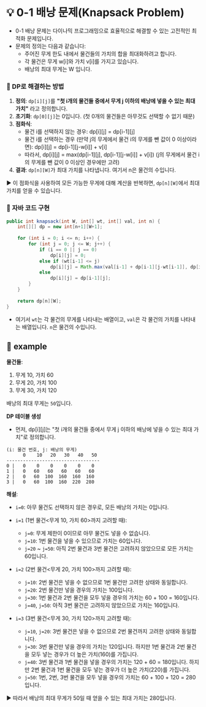 # 💡 0-1 배낭 문제(Knapsack Problem)
- 0-1 배낭 문제는 다이나믹 프로그래밍으로 효율적으로 해결할 수 있는 고전적인 최적화 문제입니다.
- 문제의 정의는 다음과 같습니다:
  - 주어진 무게 한도 내에서 물건들의 가치의 합을 최대화하려고 합니다.
  - 각 물건은 무게 w[i]와 가치 v[i]를 가지고 있습니다.
  - 배낭의 최대 무게는 W 입니다.

### 📍 DP로 해결하는 방법

1. **정의**: `dp[i][j]`를 __"첫 i개의 물건들 중에서 무게 j 이하의 배낭에 넣을 수 있는 최대 가치"__ 라고 정의합니다.
2. **초기화**: `dp[0][j]`는 0입니다. (첫 0개의 물건들은 아무것도 선택할 수 없기 때문)
3. **점화식**:
   - 물건 i를 선택하지 않는 경우: dp[i][j] = dp[i-1][j]
   - 물건 i를 선택하는 경우 (만약 j의 무게에서 물건 i의 무게를 뺀 값이 0 이상이라면): dp[i][j] = dp[i-1][j-w[i]] + v[i]
   - 따라서, dp[i][j] = max(dp[i-1][j], dp[i-1][j-w[i]] + v[i]) (j의 무게에서 물건 i의 무게를 뺀 값이 0 이상인 경우에만 고려)
4. **결과**: `dp[n][W]`가 최대 가치를 나타냅니다. 여기서 n은 물건의 수입니다.

▶️ 이 점화식을 사용하여 모든 가능한 무게에 대해 계산을 반복하면, `dp[n][W]`에서 최대 가치를 얻을 수 있습니다.

### 📍 자바 코드 구현 

```java
public int knapsack(int W, int[] wt, int[] val, int n) {
    int[][] dp = new int[n+1][W+1];
    
    for (int i = 0; i <= n; i++) {
        for (int j = 0; j <= W; j++) {
            if (i == 0 || j == 0)
                dp[i][j] = 0;
            else if (wt[i-1] <= j)
                dp[i][j] = Math.max(val[i-1] + dp[i-1][j-wt[i-1]], dp[i-1][j]);
            else
                dp[i][j] = dp[i-1][j];
        }
    }
    
    return dp[n][W];
}
```

- 여기서 `wt`는 각 물건의 무게를 나타내는 배열이고, `val`은 각 물건의 가치를 나타내는 배열입니다. `n`은 물건의 수입니다.

## 📌 example
**물건들**:
1. 무게 10, 가치 60
2. 무게 20, 가치 100
3. 무게 30, 가치 120

배낭의 최대 무게는 ```50```입니다.

**DP 테이블 생성**
- 먼저, dp[i][j]는 "첫 i개의 물건들 중에서 무게 j 이하의 배낭에 넣을 수 있는 최대 가치"로 정의합니다.
```plaintext
(i: 물건 번호, j: 배낭의 무게)
      0    10   20   30   40   50
----------------------------------
0 |   0    0    0    0    0    0
1 |   0   60   60   60   60   60
2 |   0   60  100  160  160  160
3 |   0   60  100  160  220  280
```

**해설**:
- `i=0`: 아무 물건도 선택하지 않은 경우로, 모든 배낭의 가치는 0입니다.
  
- `i=1` (1번 물건<무게 10, 가치 60>까지 고려할 때):
  - `j=0`: 무게 제한이 0이므로 아무 물건도 넣을 수 없습니다.
  - `j=10`: 1번 물건을 넣을 수 있으므로 가치는 60입니다.
  - `j=20` ~ `j=50`: 아직 2번 물건과 3번 물건은 고려하지 않았으므로 모든 가치는 60입니다.
  
- `i=2` (2번 물건<무게 20, 가치 100>까지 고려할 때):
  - `j=10`: 2번 물건은 넣을 수 없으므로 1번 물건만 고려한 상태와 동일합니다.
  - `j=20`: 2번 물건만 넣을 경우의 가치는 100입니다.
  - `j=30`: 1번 물건과 2번 물건을 모두 넣을 경우의 가치는 60 + 100 = 160입니다.
  - `j=40`, `j=50`: 아직 3번 물건은 고려하지 않았으므로 가치는 160입니다.
  
- `i=3` (3번 물건<무게 30, 가치 120>까지 고려할 때):
  - `j=10`, `j=20`: 3번 물건은 넣을 수 없으므로 2번 물건까지 고려한 상태와 동일합니다.
  - `j=30`: 3번 물건만 넣을 경우의 가치는 120입니다. 하지만 1번 물건과 2번 물건을 모두 넣는 경우가 더 높은 가치(160)를 가집니다.
  - `j=40`: 3번 물건과 1번 물건을 넣을 경우의 가치는 120 + 60 = 180입니다. 하지만 2번 물건과 1번 물건을 모두 넣는 경우가 더 높은 가치(220)를 가집니다.
  - `j=50`: 1번, 2번, 3번 물건을 모두 넣을 경우의 가치는 60 + 100 + 120 = 280입니다.

▶️ 따라서 배낭의 최대 무게가 50일 때 얻을 수 있는 최대 가치는 280입니다.
